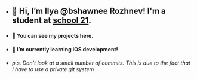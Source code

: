 - ## 👋 Hi, I’m Ilya @bshawnee Rozhnev! I'm a student at [school 21](https://21-school.ru). 
- #### 👀 You can see my projects here.
- #### 🌱 I’m currently learning iOS development!
- ###### p.s. Don't look at a small number of commits. This is due to the fact that I have to use a private git system

<!---
bshawnee/bshawnee is a ✨ special ✨ repository because its `README.md` (this file) appears on your GitHub profile.
You can click the Preview link to take a look at your changes.
--->
